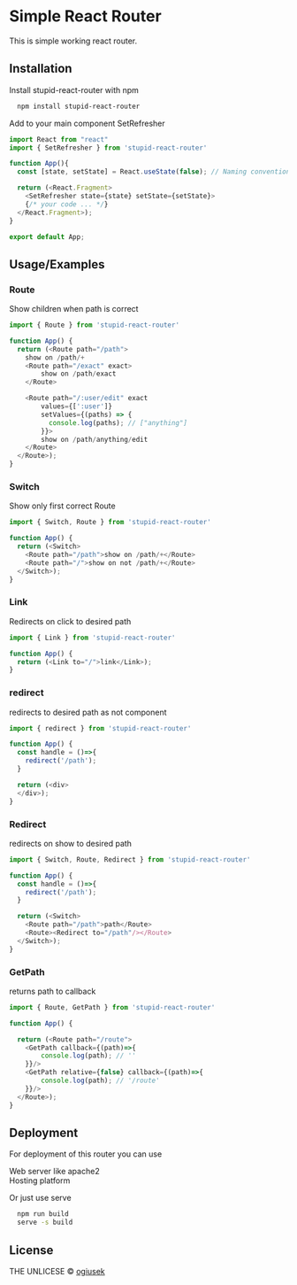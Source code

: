 
# Simple React Router

This is simple working react router.
## Installation

Install stupid-react-router with npm

```bash
  npm install stupid-react-router
```

Add to your main component SetRefresher
```javascript
import React from "react"
import { SetRefresher } from 'stupid-react-router'

function App(){
  const [state, setState] = React.useState(false); // Naming convention is up to you

  return (<React.Fragment>
    <SetRefresher state={state} setState={setState}>
    {/* your code ... */}
  </React.Fragment>);
}

export default App;
```

## Usage/Examples

### Route
Show children when path is correct
```javascript
import { Route } from 'stupid-react-router'

function App() {
  return (<Route path="/path">
    show on /path/+
    <Route path="/exact" exact>
        show on /path/exact
    </Route>

    <Route path="/:user/edit" exact
        values={[':user']}
        setValues={(paths) => {
          console.log(paths); // ["anything"]
        }}>
        show on /path/anything/edit
    </Route>
  </Route>);
}
```

### Switch
Show only first correct Route
```javascript
import { Switch, Route } from 'stupid-react-router'

function App() {
  return (<Switch>
    <Route path="/path">show on /path/+</Route>
    <Route path="/">show on not /path/+</Route>
  </Switch>);
}
```

### Link
Redirects on click to desired path
```javascript
import { Link } from 'stupid-react-router'

function App() {
  return (<Link to="/">link</Link>);
}
```

### redirect
redirects to desired path as not component
```javascript
import { redirect } from 'stupid-react-router'

function App() {
  const handle = ()=>{
    redirect('/path');
  }

  return (<div>
  </div>);
}
```

### Redirect
redirects on show to desired path
```javascript
import { Switch, Route, Redirect } from 'stupid-react-router'

function App() {
  const handle = ()=>{
    redirect('/path');
  }

  return (<Switch>
    <Route path="/path">path</Route>
    <Route><Redirect to="/path"/></Route>
  </Switch>);
}
```

### GetPath
returns path to callback
```javascript
import { Route, GetPath } from 'stupid-react-router'

function App() {

  return (<Route path="/route">
    <GetPath callback={(path)=>{
        console.log(path); // ''
    }}/>
    <GetPath relative={false} callback={(path)=>{
        console.log(path); // '/route'
    }}/>
  </Route>);
}
```
## Deployment

For deployment of this router you can use

Web server like apache2\
Hosting platform

Or just use serve
```bash
  npm run build
  serve -s build
```



## License

THE UNLICESE © [ogiusek](https://github.com/ogiusek)

